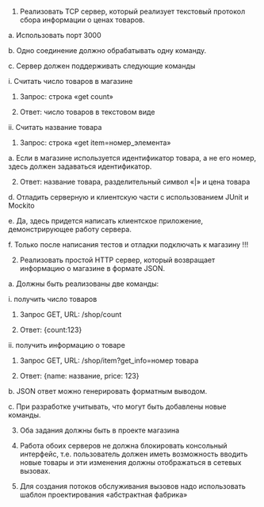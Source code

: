 1. Реализовать TCP сервер, который реализует текстовый протокол сбора информации о ценах товаров.

a. Использовать порт 3000

b. Одно соединение должно обрабатывать одну команду.

c. Сервер должен поддерживать следующие команды

i. Считать число товаров в магазине

1. Запрос: строка «get count»

2. Ответ: число товаров в текстовом виде

ii. Считать название товара

1. Запрос: строка «get item=номер_элемента»

a. Если в магазине используется идентификатор товара, а не его номер, здесь должен задаваться идентификатор.

2. Ответ: название товара, разделительный символ «|» и цена товара

d. Отладить серверную и клиентскую части с использованием JUnit и Mockito

e. Да, здесь придется написать клиентское приложение, демонстрирующее работу сервера.

f. Только после написания тестов и отладки подключать к магазину !!!

2. Реализовать простой HTTP сервер, который возвращает информацию о магазине в формате JSON.

a. Должны быть реализованы две команды:

i. получить число товаров

1. Запрос GET, URL: /shop/count

2. Ответ: {count:123}

ii. получить информацию о товаре

1. Запрос GET, URL: /shop/item?get_info=номер товара

2. Ответ: {name: название, price: 123}

b. JSON ответ можно генерировать форматным выводом.

c. При разработке учитывать, что могут быть добавлены новые команды.

3. Оба задания должны быть в проекте магазина

4. Работа обоих серверов не должна блокировать консольный интерфейс, т.е. пользователь должен иметь возможность вводить
   новые товары и эти изменения должны отображаться в сетевых вызовах.

5. Для создания потоков обслуживания вызовов надо использовать шаблон проектирования «абстрактная фабрика»